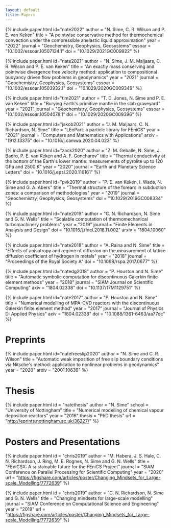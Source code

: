 ```yaml
---
layout: default
title: Papers
---
```


{% include paper.html
    id="nate2022"
    author = "N. Sime, C. R. Wilson and P. E. van Keken"
    title = "A pointwise conservative method for thermochemical convection under the compressible anelastic liquid approximation"
    year = "2022"
    journal = "Geochemistry, Geophysics, Geosystems"
    essoar = "10.1002/essoar.10507124.1"
    doi = "10.1029/2021GC009922"
%}

{% include paper.html
    id="nate2021"
    author = "N. Sime, J. M. Maljaars, C. R. Wilson and P. E. van Keken"
    title = "An exactly mass conserving and pointwise divergence free velocity method: application to compositional buoyancy driven flow problems in geodynamics"
    year = "2021"
    journal = "Geochemistry, Geophysics, Geosystems"
    essoar = "10.1002/essoar.10503932.1"
    doi = "10.1029/2020GC009349"
%}

{% include paper.html
    id="tim2021"
    author = "T. D. Jones, N. Sime and P. E. van Keken"
    title = "Burying Earth's primitive mantle in the slab graveyard"
    year = "2021"
    journal = "Geochemistry, Geophysics, Geosystems"
    essoar = "10.1002/essoar.10504078.1"
    doi = "10.1029/2020GC009396"
%}

{% include paper.html
    id="jakob2021"
    author = "J. M. Maljaars, C. N. Richardson, N. Sime"
    title = "LEoPart: a particle library for FEniCS"
    year = "2021"
    journal = "Computers and Mathematics with Applications"
    arxiv = "1912.13375"
    doi = "10.1016/j.camwa.2020.04.023"
%}

{% include paper.html
    id="zack2020"
    author = "Z. M. Geballe, N. Sime, J. Badro, P. E. van Keken and A. F. Goncharov"
    title = "Thermal conductivity at the bottom of the Earth's lower mantle: measurements of pyrolite up to 120 GPa and 2500 K"
    year = "2020"
    journal = "Earth and Planetary Science Letters"
    doi = "10.1016/j.epsl.2020.116161"
%}

{% include paper.html
    id="pvk2019"
    author = "P. E. van Keken, I. Wada, N. Sime and G. A. Abers"
    title = "Thermal structure of the forearc in subduction zones: a comparison of methodologies"
    year = "2019"
    journal = "Geochemistry, Geophysics, Geosystems"
    doi = "10.1029/2019GC008334"
%}

{% include paper.html
    id="nate2019"
    author = "C. N. Richardson, N. Sime and G. N. Wells"
    title = "Scalable computation of thermomechanical turbomachinery problems"
    year = "2019"
    journal = "Finite Elements in Analysis and Design"
    doi = "10.1016/j.finel.2018.11.002"
    arxiv = "1804.10060"
%}

{% include paper.html
    id="nate2018"
    author = "A. Raina and N. Sime"
    title = "Effects of anisotropy and regime of diffusion on the measurement of lattice diffusion coefficient of hydrogen in metals"
    year = "2018"
    journal = "Proceedings of the Royal Society A"
    doi = "10.1098/rspa.2017.0677"
%}

{% include paper.html
    id="natedg2018"
    author = "P. Houston and N. Sime"
    title = "Automatic symbolic computation for discontinuous Galerkin finite element methods"
    year = "2018"
    journal = "SIAM Journal on Scientific Computing"
    axiv = "1804.02338"
    doi = "10.1137/17M1129751"
%}

{% include paper.html
    id="nate2017"
    author = "P. Houston and N. Sime"
    title = "Numerical modelling of MPA-CVD reactors with the discontinuous Galerkin finite element method"
    year = "2017"
    journal = "Journal of Physics D: Applied Physics"
    axiv = "1804.02338"
    doi = "10.1088/1361-6463/aa77dc"
%}

# Preprints

{% include paper.html
    id="natefreeslip2020"
    author = "N. Sime and C. R. Wilson"
    title = "Automatic weak imposition of free slip boundary conditions via Nitsche's method: application to nonlinear problems in geodynamics"
    year = "2020"
    arxiv = "2001.10639"
%}

# Thesis

{% include paper.html
    id = "natethesis"
    author = "N. Sime"
    school = "University of Nottingham"
    title = "Numerical modelling of chemical vapour deposition reactors"
    year = "2016"
    thesis = "PhD thesis"
    url = "http://eprints.nottingham.ac.uk/36227/"
%}

# Posters and Presentations


{% include paper.html
    id = "chris2019"
    author = "M. Habera, J. S. Hale, C. N. Richardson, J. Ring, M. E. Rognes, N. Sime and G. N. Wells"
    title = "FEniCSX: A sustainable future for the FEniCS Project"
    journal = "SIAM Conference on Parallel Processing for Scientific Computing"
    year = "2020"
    url = "https://figshare.com/articles/poster/Changing_Mindsets_for_Large-scale_Modelling/7772639"
%}

{% include paper.html
    id = "chris2019"
    author = "C. N. Richardson, N. Sime and G. N. Wells"
    title = "Changing mindsets for large-scale modelling"
    journal = "SIAM Conference on Computational Science and Engineering"
    year = "2019"
    url = "https://figshare.com/articles/poster/Changing_Mindsets_for_Large-scale_Modelling/7772639"
%}